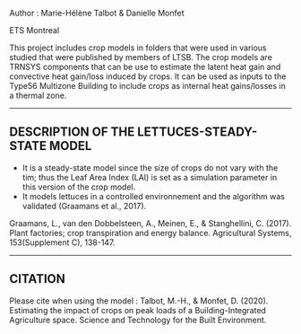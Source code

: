 Author : Marie-Hélène Talbot & Danielle Monfet

ETS Montreal

This project includes crop models in folders that were used in various studied that were published by members of LTSB.
The crop models are TRNSYS components that can be use to estimate the latent heat gain and convective heat gain/loss induced by crops. 
It can be used as inputs to the Type56 Multizone Building to include crops as internal heat gains/losses in a thermal zone.

-----------------------------------
DESCRIPTION OF THE LETTUCES-STEADY-STATE MODEL
-----------------------------------
- It is a steady-state model since the size of crops do not vary with the tim; thus the Leaf Area Index (LAI) is set as a simulation parameter in this version of the crop model. 
- It models lettuces in a controlled environnement and the algorithm was validated (Graamans et al., 2017).

Graamans, L., van den Dobbelsteen, A., Meinen, E., & Stanghellini, C. (2017). Plant factories; crop transpiration and energy balance. Agricultural Systems, 153(Supplement C), 138-147.

-----------------------------------
CITATION
-----------------------------------
Please cite when using the model :
Talbot, M.-H., & Monfet, D. (2020). Estimating the impact of crops on peak loads of a Building-Integrated Agriculture space. Science and Technology for the Built Environment. 

